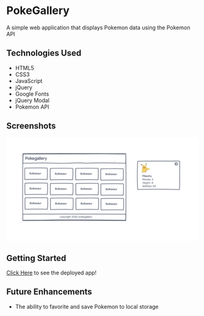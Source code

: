 # PokeGallery

A simple web application that displays Pokemon data using the Pokemon API


## Technologies Used

- HTML5
- CSS3
- JavaScript
- jQuery
- Google Fonts
- jQuery Modal
- Pokemon API

## Screenshots
![wireframe](./imgs/wireframe.png)

## Getting Started

[Click Here](#) to see the deployed app!

## Future Enhancements
- The ability to favorite and save Pokemon to local storage